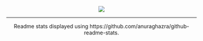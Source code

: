 <p align="center">
  <img src="https://github-readme-stats.vercel.app/api?username=HarshKhandeparkar&show_icons=true&theme=dark&include_all_commits=true&hide_title=true" />
</p>

****
<p align="center">
Readme stats displayed using https://github.com/anuraghazra/github-readme-stats.
</p>

